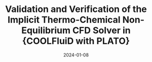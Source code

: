 ---
title: "Validation and Verification of the Implicit Thermo-Chemical Non-Equilibrium CFD Solver in {COOLFluiD with PLATO} "
collection: conferences
permalink: /conference/2024-validation-verification
excerpt: "Sharma, Vatsalya, and Giangaspero, Vincent and Poedts, Stefaan and Lani, Andrea"
date: 2024-01-08
venue: "AIAA SciTech 2024"
paperurl: "https://doi.org/10.2514/6.2024-2728"
---